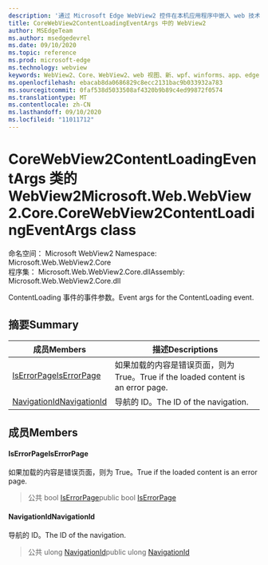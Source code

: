 ```yaml
---
description: '通过 Microsoft Edge WebView2 控件在本机应用程序中嵌入 web 技术 (HTML、CSS 和 JavaScript) '
title: CoreWebView2ContentLoadingEventArgs 中的 WebView2
author: MSEdgeTeam
ms.author: msedgedevrel
ms.date: 09/10/2020
ms.topic: reference
ms.prod: microsoft-edge
ms.technology: webview
keywords: WebView2、Core、WebView2、web 视图、新、wpf、winforms、app、edge、CoreWebView2、CoreWebView2Controller、浏览器控件、边缘 html、、浏览器控件、边缘 html、WebView2
ms.openlocfilehash: ebacab8da0686829c8ecc2131bac9b033932a783
ms.sourcegitcommit: 0faf538d5033508af4320b9b89c4ed99872f0574
ms.translationtype: MT
ms.contentlocale: zh-CN
ms.lasthandoff: 09/10/2020
ms.locfileid: "11011712"
---
```

# <span data-ttu-id="c4179-104">CoreWebView2ContentLoadingEventArgs 类的 WebView2</span><span class="sxs-lookup"><span data-stu-id="c4179-104">Microsoft.Web.WebView2.Core.CoreWebView2ContentLoadingEventArgs class</span></span> 

<span data-ttu-id="c4179-105">命名空间： Microsoft WebView2 </span><span class="sxs-lookup"><span data-stu-id="c4179-105">Namespace: Microsoft.Web.WebView2.Core</span></span>\
<span data-ttu-id="c4179-106">程序集： Microsoft.Web.WebView2.Core.dll</span><span class="sxs-lookup"><span data-stu-id="c4179-106">Assembly: Microsoft.Web.WebView2.Core.dll</span></span>

<span data-ttu-id="c4179-107">ContentLoading 事件的事件参数。</span><span class="sxs-lookup"><span data-stu-id="c4179-107">Event args for the ContentLoading event.</span></span>

## <span data-ttu-id="c4179-108">摘要</span><span class="sxs-lookup"><span data-stu-id="c4179-108">Summary</span></span>

 <span data-ttu-id="c4179-109">成员</span><span class="sxs-lookup"><span data-stu-id="c4179-109">Members</span></span>                        | <span data-ttu-id="c4179-110">描述</span><span class="sxs-lookup"><span data-stu-id="c4179-110">Descriptions</span></span>
--------------------------------|---------------------------------------------
[<span data-ttu-id="c4179-111">IsErrorPage</span><span class="sxs-lookup"><span data-stu-id="c4179-111">IsErrorPage</span></span>](#iserrorpage) | <span data-ttu-id="c4179-112">如果加载的内容是错误页面，则为 True。</span><span class="sxs-lookup"><span data-stu-id="c4179-112">True if the loaded content is an error page.</span></span>
[<span data-ttu-id="c4179-113">NavigationId</span><span class="sxs-lookup"><span data-stu-id="c4179-113">NavigationId</span></span>](#navigationid) | <span data-ttu-id="c4179-114">导航的 ID。</span><span class="sxs-lookup"><span data-stu-id="c4179-114">The ID of the navigation.</span></span>

## <span data-ttu-id="c4179-115">成员</span><span class="sxs-lookup"><span data-stu-id="c4179-115">Members</span></span>

#### <span data-ttu-id="c4179-116">IsErrorPage</span><span class="sxs-lookup"><span data-stu-id="c4179-116">IsErrorPage</span></span> 

<span data-ttu-id="c4179-117">如果加载的内容是错误页面，则为 True。</span><span class="sxs-lookup"><span data-stu-id="c4179-117">True if the loaded content is an error page.</span></span>

> <span data-ttu-id="c4179-118">公共 bool [IsErrorPage](#iserrorpage)</span><span class="sxs-lookup"><span data-stu-id="c4179-118">public bool [IsErrorPage](#iserrorpage)</span></span>

#### <span data-ttu-id="c4179-119">NavigationId</span><span class="sxs-lookup"><span data-stu-id="c4179-119">NavigationId</span></span> 

<span data-ttu-id="c4179-120">导航的 ID。</span><span class="sxs-lookup"><span data-stu-id="c4179-120">The ID of the navigation.</span></span>

> <span data-ttu-id="c4179-121">公共 ulong [NavigationId](#navigationid)</span><span class="sxs-lookup"><span data-stu-id="c4179-121">public ulong [NavigationId](#navigationid)</span></span>

